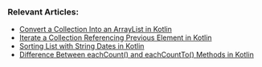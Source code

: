 ### Relevant Articles: 
- [Convert a Collection Into an ArrayList in Kotlin](https://www.baeldung.com/kotlin/collection-arraylist-conversion)
- [Iterate a Collection Referencing Previous Element in Kotlin](https://www.baeldung.com/kotlin/collection-previous-element)
- [Sorting List with String Dates in Kotlin](https://www.baeldung.com/kotlin/sort-list-string-dates)
- [Difference Between eachCount() and eachCountTo() Methods in Kotlin](https://www.baeldung.com/kotlin/eachcount-eachcountto)
